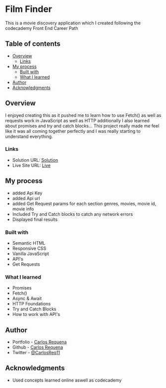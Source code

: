 # Film Finder

This is a movie discovery application which I created following the codecademy Front End Career Path

## Table of contents

- [Overview](#overview)
  - [Links](#links)
- [My process](#my-process)
  - [Built with](#built-with)
  - [What I learned](#what-i-learned)
- [Author](#author)
- [Acknowledgments](#acknowledgments)

## Overview
I enjoyed creating this as it pushed me to learn how to use Fetch() as well as requests work in JavaScript as well as HTTP additionally I also learned about promises and try and catch blocks... This project really made me feel like it was all coming together perfectly and I was really starting to understand everything. 

### Links

- Solution URL: [Solution](https://github.com/carlos-req/FilmFinder)
- Live Site URL: [Live](https://carlos-req.github.io/FilmFinder/)

## My process

- added Api Key 
- added Api url
- added Get Request params for each section genres, movies, movie id, movie info
- Included Try and Catch blocks to catch any network errors
- Displayed final results

### Built with

- Semantic HTML 
- Responsive CSS
- Vanilla JavaScript
- API's
- Get Requests

### What I learned
- Promises
- Fetch()
- Async & Await
- HTTP Foundations
- Try and Catch Blocks
- How to work with API's

## Author

- Portfolio - [Carlos Requena](https://carlosjrequena.com/)
- Github - [Carlos Requena](https://github.com/carlos-req)
- Twitter - [@CarlosReq11](https://twitter.com/CarlosReq11)

## Acknowledgments
 - Used concepts learned online aswell as codecademy
